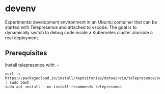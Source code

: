 # devenv
Experimental development environment in an Ubuntu container that can be started with Telepresence and attached to vscode. The goal is to dynamically switch to debug code inside a Kubernetes cluster alonside a real deployment.

## Prerequisites
Install telepresence with: -

    curl -s https://packagecloud.io/install/repositories/datawireio/telepresence/script.deb.sh | sudo bash
    sudo apt install --no-install-recommends telepresence
